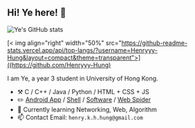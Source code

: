 ## Hi! Ye here! :wave:

![Ye's GitHub stats](https://github-readme-stats.vercel.app/api?username=yhuang1berta&show_icons=true&theme=transparent)

[< img align="right" width="50%" src="https://github-readme-stats.vercel.app/api/top-langs/?username=Henryyy-Hung&layout=compact&theme=transparent">]((https://github.com/Henryyy-Hung)

I am Ye, a year 3 student in University of Hong Kong.

- :hammer_and_pick: C / C++ / Java / Python / HTML + CSS + JS
- :pencil2: [Android App](https://github.com/Henryyy-Hung/HKU-COMP3330-AGrade) / [Shell](https://github.com/Henryyy-Hung/HKU-COMP3230-Shell) / [Software](https://github.com/Henryyy-Hung/HKU-COMP3278-StudentCenter) / [Web Spider](https://github.com/Henryyy-Hung/Web-Crawler-of-Chinese-Fiction)
- :seedling: Currently learning Networking, Web, Algorithm
- 📫 Contact Email: `henry.k.h.hung@gmail.com`
<br>


<!--
各种数据
[< img align="right" width="50%" src="https://github-readme-stats.vercel.app/api?username=Henryyy-Hung&theme=transparent">](https://github.com/Henryyy-Hung)

最近使用的语言
[< img align="right" width="50%" src="https://github-readme-stats.vercel.app/api/top-langs/?username=Henryyy-Hung&layout=compact&theme=transparent">]((https://github.com/Henryyy-Hung)
-->
